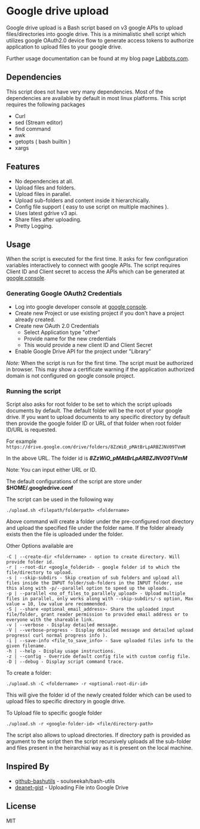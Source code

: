 # Google drive upload

Google drive upload is a Bash script based on v3 google APIs to upload files/directories into google drive. This is a minimalistic shell script which utilizes google OAuth2.0 device flow to generate access tokens to authorize application to upload files to your google drive.

Further usage documentation can be found at my blog page [Labbots.com](https://labbots.com/google-drive-upload-bash-script/ "Labbots.com").

## Dependencies

This script does not have very many dependencies. Most of the dependencies are available by default in most linux platforms. This script requires the following packages

- Curl
- sed (Stream editor)
- find command
- awk
- getopts ( bash builtin )
- xargs

## Features

- No dependencies at all.
- Upload files and folders.
- Upload files in parallel.
- Upload sub-folders and content inside it hierarchically.
- Config file support ( easy to use script on multiple machines ).
- Uses latest gdrive v3 api.
- Share files after uploading.
- Pretty Logging.

## Usage

When the script is executed for the first time. It asks for few configuration variables interactively to connect with google APIs. The script requires Client ID and Client secret to access the APIs which can be generated at [google console].

### Generating Google OAuth2 Credentials
- Log into google developer console at [google console].
- Create new Project or use existing project if you don't have a project already created.
- Create new OAuth 2.0 Credentials
    - Select Application type "other"
    - Provide name for the new credentials
    - This would provide a new client ID and Client Secret
- Enable Google Drive API for the project under "Library"

*Note:* When the script is run for the first time. The script must be authorized in browser. This may show a certificate warning if the application authorized domain is not configured on google console project.

### Running the script
Script also asks for root folder to be set to which the script uploads documents by default. The default folder will be the root of your google drive. If you want to upload documents to any specific directory by default then provide the google folder ID or URL of that folder when root folder ID/URL is requested.

For example
`https://drive.google.com/drive/folders/8ZzWiO_pMAtBrLpARBZJNV09TVmM`

In the above URL. The folder id is ***8ZzWiO_pMAtBrLpARBZJNV09TVmM***

Note: You can input either URL or ID.

The default configurations of the script are store under **$HOME/.googledrive.conf**

The script can be used in the following way

    ./upload.sh <filepath/folderpath> <foldername>
Above command will create a folder under the pre-configured root directory and upload the specified file under the folder name. If the folder already exists then the file is uploaded under the folder.

Other Options available are

    -C | --create-dir <foldername> - option to create directory. Will provide folder id.
    -r | --root-dir <google_folderid> - google folder id to which the file/directory to upload.
    -s | --skip-subdirs - Skip creation of sub folders and upload all files inside the INPUT folder/sub-folders in the INPUT folder, use this along with -p/--parallel option to speed up the uploads.
    -p | --parallel <no_of_files_to_parallely_upload> - Upload multiple files in parallel, only works along with --skip-subdirs/-s option, Max value = 10, low value are recommended.
    -S | --share <optional_email_address>- Share the uploaded input file/folder, grant reader permission to provided email address or to everyone with the shareable link.
    -v | --verbose - Display detailed message.
    -V | --verbose-progress - Display detailed message and detailed upload progress( curl normal progress info ).
    -i | --save-info <file_to_save_info> - Save uploaded files info to the given filename.
    -h | --help - Display usage instructions.
    -z | --config - Override default config file with custom config file.
    -D | --debug - Display script command trace.

To create a folder:

    ./upload.sh -C <foldername> -r <optional-root-dir-id> 
This will give the folder id of the newly created folder which can be used to upload files to specific directory in google drive.

To Upload file to specific google folder

    ./upload.sh -r <google-folder-id> <file/directory-path>

The script also allows to upload directories. If directory path is provided as argument to the script then the script recursively uploads all the sub-folder and files present in the heirarchial way as it is present on the local machine.

## Inspired By

- [github-bashutils] - soulseekah/bash-utils
- [deanet-gist] - Uploading File into Google Drive

## License

MIT

[github-bashutils]:<https://github.com/soulseekah/bash-utils>
[deanet-gist]:<https://gist.github.com/deanet/3427090>
[google console]:<https://console.developers.google.com>
